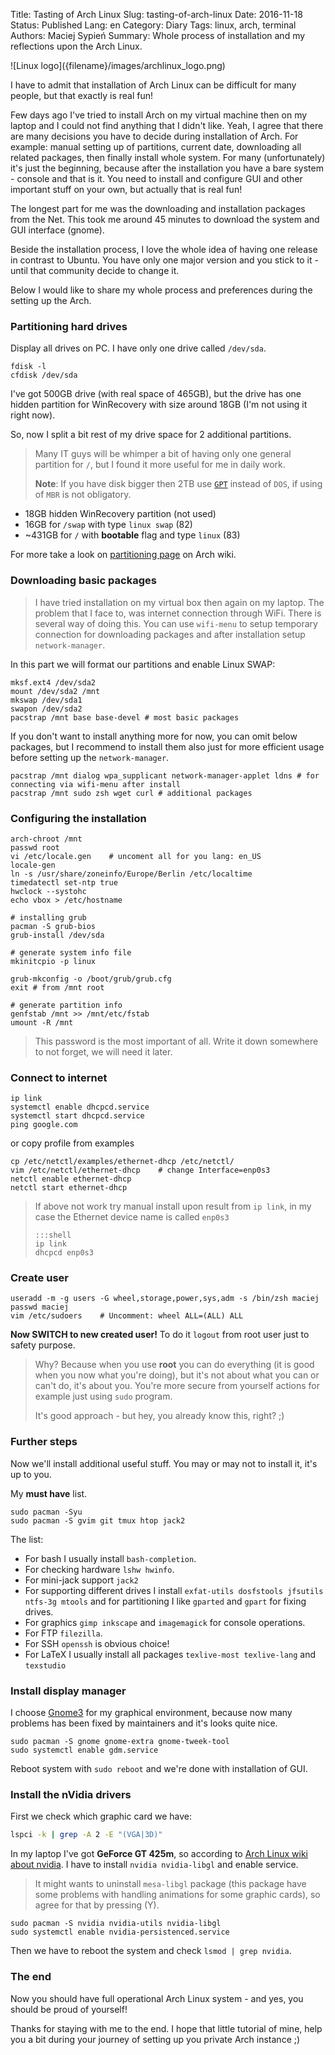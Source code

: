 Title:		Tasting of Arch Linux
Slug:			tasting-of-arch-linux
Date:			2016-11-18
Status:		Published
Lang:     en
Category: Diary
Tags:			linux, arch, terminal
Authors:	Maciej Sypień
Summary:  Whole process of installation and my reflections upon the Arch Linux.

<div class="intro-article-image-sm" markdown="1">
  ![Linux logo]({filename}/images/archlinux_logo.png)
</div>


I have to admit that installation of Arch Linux can be difficult for many people, but that exactly is real fun!

Few days ago I've tried to install Arch on my virtual machine then on my laptop and I could not find anything that I didn't like. Yeah, I agree that there are many decisions you have to decide during installation of Arch. For example: manual setting up of partitions, current date, downloading all related packages, then finally install whole system. For many (unfortunately) it's just the beginning, because after the installation you have a bare system - console and that is it. You need to install and configure GUI and other important stuff on your own, but actually that is real fun!

The longest part for me was the downloading and installation packages from the Net. This took me around 45 minutes to download the system and GUI interface (gnome).

Beside the installation process, I love the whole idea of having one release in contrast to Ubuntu. You have only one major version and you stick to it - until that community decide to change it.

Below I would like to share my whole process and preferences during the setting up the Arch.

### Partitioning hard drives
Display all drives on PC. I have only one drive called `/dev/sda`.

```shell
fdisk -l
cfdisk /dev/sda
```

I've got 500GB drive (with real space of 465GB), but the drive has one hidden partition for WinRecovery with size around 18GB (I'm not using it right now).

So, now I split a bit rest of my drive space for 2 additional partitions.

> Many IT guys will be whimper a bit of having only one general partition for `/`, but I found it more useful for me in daily work.
>
> **Note**: If you have disk bigger then 2TB use [`GPT`](https://en.wikipedia.org/wiki/GUID_Partition_Table) instead of `DOS`, if using of `MBR` is not obligatory.

-   18GB hidden WinRecovery partition (not used)
-   16GB for `/swap` with type `linux swap` (82)
-   ~431GB for `/` with **bootable** flag and type `linux` (83)

For more take a look on [partitioning page][arch-partitioning] on Arch wiki.


### Downloading basic packages
> I have tried installation on my virtual box then again on my laptop. The problem that I face to, was internet connection through WiFi. There is several way of doing this. You can use `wifi-menu` to setup temporary connection for downloading packages and after installation setup `network-manager`.

In this part we will format our partitions and enable Linux SWAP:

```shell
mksf.ext4 /dev/sda2
mount /dev/sda2 /mnt
mkswap /dev/sda1
swapon /dev/sda2
pacstrap /mnt base base-devel # most basic packages
```

If you don't want to install anything more for now, you can omit below packages, but I recommend to install them also just for more efficient usage before setting up the `network-manager`.

```shell
pacstrap /mnt dialog wpa_supplicant network-manager-applet ldns # for connecting via wifi-menu after install
pacstrap /mnt sudo zsh wget curl # additional packages
```

### Configuring the installation
```shell
arch-chroot /mnt
passwd root
vi /etc/locale.gen    # uncoment all for you lang: en_US
locale-gen
ln -s /usr/share/zoneinfo/Europe/Berlin /etc/localtime
timedatectl set-ntp true
hwclock --systohc
echo vbox > /etc/hostname

# installing grub
pacman -S grub-bios
grub-install /dev/sda

# generate system info file
mkinitcpio -p linux

grub-mkconfig -o /boot/grub/grub.cfg
exit # from /mnt root

# generate partition info
genfstab /mnt >> /mnt/etc/fstab
umount -R /mnt
```

> This password is the most important of all. Write it down somewhere to not forget, we will need it later.

### Connect to internet

```shell
ip link
systemctl enable dhcpcd.service
systemctl start dhcpcd.service
ping google.com
```

or copy profile from examples

```shell
cp /etc/netctl/examples/ethernet-dhcp /etc/netctl/
vim /etc/netctl/ethernet-dhcp    # change Interface=enp0s3
netctl enable ethernet-dhcp
netctl start ethernet-dhcp
```

> If above not work try manual install upon result from `ip link`, in my case the Ethernet device name is called `enp0s3`
>
>     :::shell
>     ip link
>     dhcpcd enp0s3
>

### Create user

```shell
useradd -m -g users -G wheel,storage,power,sys,adm -s /bin/zsh maciej
passwd maciej
vim /etc/sudoers    # Uncomment: wheel ALL=(ALL) ALL
```

**Now SWITCH to new created user!**
To do it `logout` from root user just to safety purpose.

> Why? Because when you use **root** you can do everything (it is good when you now what you're doing), but it's not about what you can or can't do, it's about you. You're more secure from yourself actions for example just using `sudo` program.
>
> It's good approach - but hey, you already know this, right? ;)


### Further steps
Now we'll install additional useful stuff. You may or may not to install it, it's up to you.

My **must have** list.
```shell
sudo pacman -Syu
sudo pacman -S gvim git tmux htop jack2
```

The list:

-   For bash I usually install `bash-completion`.
-   For checking hardware `lshw hwinfo`.
-   For mini-jack support `jack2`
-   For supporting different drives I install `exfat-utils dosfstools jfsutils ntfs-3g mtools` and for partitioning I like `gparted` and `gpart` for fixing drives.
-   For graphics `gimp inkscape` and `imagemagick` for console operations.
-   For FTP `filezilla`.
-   For SSH `openssh` is obvious choice!
-   For LaTeX I usually install all packages `texlive-most texlive-lang` and `texstudio`


### Install display manager

I choose [Gnome3](https://www.gnome.org/gnome-3/) for my graphical environment, because now many problems has been fixed by maintainers and it's looks quite nice.

```shell
sudo pacman -S gnome gnome-extra gnome-tweek-tool
sudo systemctl enable gdm.service
```

Reboot system with `sudo reboot` and we're done with installation of GUI.


### Install the nVidia drivers
First we check which graphic card we have:

```bash
lspci -k | grep -A 2 -E "(VGA|3D)"
```

In my laptop I've got **GeForce GT 425m**, so according to [Arch Linux wiki about nvidia](). I have to install `nvidia nvidia-libgl` and enable service.

> It might wants to uninstall `mesa-libgl` package (this package have some problems with handling animations for some graphic cards), so agree for that by pressing (Y).

```shell
sudo pacman -S nvidia nvidia-utils nvidia-libgl
sudo systemctl enable nvidia-persistenced.service
```

Then we have to reboot the system and check `lsmod | grep nvidia`.

### The end
Now you should have full operational Arch Linux system - and yes, you should be proud of yourself!

Thanks for staying with me to the end. I hope that little tutorial of mine, help you a bit during your journey of setting up you private Arch instance ;)

[github]: https://github.com
[arch-partitioning]: https://wiki.archlinux.org/index.php/partitioning
